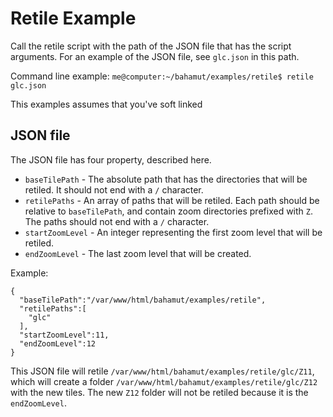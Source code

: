 # Retile Example

Call the retile script with the path of the JSON file that has the script arguments.
For an example of the JSON file, see `glc.json` in this path.

Command line example: `me@computer:~/bahamut/examples/retile$ retile glc.json`

This examples assumes that you've soft linked 

## JSON file

The JSON file has four property, described here.

  - `baseTilePath` - The absolute path that has the directories that will be retiled.
  It should not end with a `/` character.
  - `retilePaths` - An array of paths that will be retiled. Each path should be relative
  to `baseTilePath`, and contain zoom directories prefixed with `Z`. The paths should not
  end with a `/` character.
  - `startZoomLevel` - An integer representing the first zoom level that will be retiled.
  - `endZoomLevel` - The last zoom level that will be created.
  
Example:

```
{
  "baseTilePath":"/var/www/html/bahamut/examples/retile",
  "retilePaths":[
    "glc"
  ],
  "startZoomLevel":11,
  "endZoomLevel":12
}
```

This JSON file will retile `/var/www/html/bahamut/examples/retile/glc/Z11`, which
will create a folder `/var/www/html/bahamut/examples/retile/glc/Z12` with the new
tiles. The new `Z12` folder will not be retiled because it is the `endZoomLevel`.